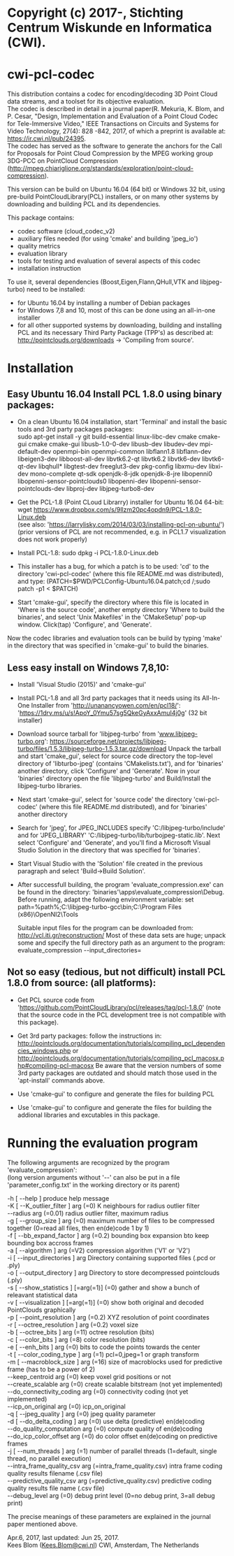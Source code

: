 # Copyright (c) 2017-, Stichting Centrum Wiskunde en Informatica (CWI).

cwi-pcl-codec
=============

This distribution contains a codec for encoding/decoding 3D Point Cloud data streams, and a toolset for its objective evaluation.   
The codec is described in detail in a journal paper(R. Mekuria, K. Blom, and P. Cesar, "Design, Implementation and Evaluation of a Point Cloud Codec for Tele-Immersive Video," IEEE Transactions on Circuits and Systems for Video Technology, 27(4): 828 -842, 2017, of which a preprint is available at: https://ir.cwi.nl/pub/24395.   
The codec has served as the software to generate the anchors for the Call for Proposals for Point Cloud Compression by  the MPEG working group 3DG-PCC on PointCloud Compression
(http://mpeg.chiariglione.org/standards/exploration/point-cloud-compression).

This version can be build on  Ubuntu 16.04 (64 bit) or Windows 32 bit, using pre-build PointCloudLibrary(PCL)
installers, or on many other systems by downloading and building PCL and its dependencies.

This package contains:

* codec software (cloud_codec_v2)
* auxiliary files needed (for using 'cmake'  and building 'jpeg_io')
* quality metrics
* evaluation library
* tools for testing and evaluation of several aspects of this codec
* installation instruction

To use it, several dependencies (Boost,Eigen,Flann,QHull,VTK and libjpeg-turbo) need to be installed:  

 * for Ubuntu 16.04 by installing a number of Debian packages
* for Windows 7,8 and 10, most of this can be done using an all-in-one installer
* for all other supported systems by downloading, building and installing PCL 
  and its necessary Third Party Package (TPP's) as described at:
  http://pointclouds.org/downloads -> 'Compiling from source'.

Installation
============

Easy Ubuntu 16.04 Install PCL 1.8.0 using binary packages:
----------------------------------------------------------

* On a clean Ubuntu 16.04 installation, start 'Terminal' and install the basic tools and 3rd party packages packages:  
   sudo apt-get install -y git build-essential linux-libc-dev cmake cmake-gui cmake cmake-gui libusb-1.0-0-dev libusb-dev libudev-dev mpi-default-dev openmpi-bin openmpi-common libflann1.8 libflann-dev libeigen3-dev libboost-all-dev libvtk6.2-qt libvtk6.2 libvtk6-dev libvtk6-qt-dev libqhull* libgtest-dev freeglut3-dev pkg-config libxmu-dev libxi-dev mono-complete qt-sdk openjdk-8-jdk openjdk-8-jre libopenni0 libopenni-sensor-pointclouds0  libopenni-dev libopenni-sensor-pointclouds-dev libproj-dev libjpeg-turbo8-dev
   
* Get the PCL-1.8 (Point CLoud Librarry) installer for Ubuntu 16.04 64-bit:  
wget https://www.dropbox.com/s/9llzm20pc4opdn9/PCL-1.8.0-Linux.deb   
(see also: 'https://larrylisky.com/2014/03/03/installing-pcl-on-ubuntu/')   
(prior versions of PCL are not recommended, e.g. in PCL1.7 visualization does not work properly)

* Install PCL-1.8:
  sudo dpkg -i PCL-1.8.0-Linux.deb

* This installer has a bug, for which a patch is to be used: 'cd' to the directory 'cwi-pcl-codec'
  (where this file README.md was distributed), and type:
  (PATCH=$PWD/PCLConfig-Ubuntu16.04.patch;cd /;sudo patch -p1 < $PATCH)
  
* Start 'cmake-gui', specify the directory where this file is located in 'Where is the source code',
  another empty directory 'Where to build the binaries', and select 'Unix Makefiles' in the 'CMakeSetup'
  pop-up window. Click(tap) 'Configure', and 'Generate'.

Now the codec libraries and evaluation tools can be build by typing 'make' in the directory
that was specified in 'cmake-gui' to build the binaries.

Less easy install on Windows 7,8,10:
------------------------------------

* Install 'Visual Studio (2015)' and 'cmake-gui'

* Install PCL-1.8 and all 3rd party packages that it needs using its
   All-In-One Installer from 'http://unanancyowen.com/en/pcl18/':
  'https://1drv.ms/u/s!ApoY_0Ymu57sg5QkeGyAxxAmuI4j0g' (32 bit installer)

* Download source tarball for 'libjpeg-turbo' from 'www.libjpeg-turbo.org':
  https://sourceforge.net/projects/libjpeg-turbo/files/1.5.3/libjpeg-turbo-1.5.3.tar.gz/download
  Unpack the tarball and start 'cmake_gui', select for source code directory the top-level directory
  of 'libturbo-jpeg' (contains 'CMakelists.txt'), and for 'binaries' another directory, click 'Configure' and 'Generate'.
  Now in your 'binaries' directory open the file 'libjpeg-turbo' and Build/Install the libjpeg-turbo libraries.

* Next start 'cmake-gui', select for 'source code' the directory 'cwi-pcl-codec' (where this file README.md
  distributed), and for 'binaries' another directory

* Search for 'jpeg', for JPEG_INCLUDES specify 'C:/libjpeg-turbo/include' and for 'JPEG_LIBRARY'
  'C:/libjpeg-turbo/lib/turbojpeg-static.lib'.
  Next select 'Configure' and 'Generate', and you'll find a Microsoft Visual Studio Solution
  in the directory that was specified for 'binaries'.
 
* Start Visual Studio with the 'Solution' file created in the previous paragraph and select 'Build->Build Solution'.

* After successfull building, the program 'evaluate_compression.exe' can be found in the directory:
 'binaries'\apps\evaluate_compression\Debug.
  Before running, adapt the following environment variable:
  set path=%path%;C:\libjpeg-turbo-gcc\bin;C:\Program Files (x86)\OpenNI2\Tools 
 
  Suitable input files for the program can be downloaded from: http://vcl.iti.gr/reconstruction/
  Most of these data sets are huge; unpack some and specify the full directory path as an argument
  to the program:
  evaluate_compression --input_directories=<full path to directory with datafiles>


Not so easy (tedious, but not difficult) install PCL 1.8.0 from source: (all platforms):
-------------------------------------------------------------------------------

* Get PCL source code from 'https://github.com/PointCloudLibrary/pcl/releases/tag/pcl-1.8.0'
  (note that the source code in the PCL development tree is not compatible with this package).

* Get 3rd party packages:
  follow the instructions in: http://pointclouds.org/documentation/tutorials/compiling_pcl_dependencies_windows.php
  or http://pointclouds.org/documentation/tutorials/compiling_pcl_macosx.php#compiling-pcl-macosx
  Be aware that the version numbers of some 3rd party packages are outdated and should match those used in the
  'apt-install' commands above.

* Use 'cmake-gui' to configure and generate the files for building PCL

* Use 'cmake-gui' to configure and generate the files for building the addional libraries and excutables in this package.

Running the evaluation program
==============================

The following arguments are recognized by the program 'evaluate_compression':  
(long version arguments without '--' can also be put in a file 'parameter_config.txt' in the working directory or its parent)

  -h [ --help ]                         produce help message  
  -K [ --K_outlier_filter ] arg (=0)    K neighbours for radius outlier filter   
  --radius arg (=0.01)                  radius outlier filter, maximum radius  
  -g [ --group_size ] arg (=0)          maximum number of files to be compressed together (0=read all files, then en(de)code 1 by 1)  
  -f [ --bb_expand_factor ] arg (=0.2)  bounding box expansion bto keep bounding box accross frames  
  -a [ --algorithm ] arg (=V2)          compression algorithm ('V1' or 'V2')  
  -i [ --input_directories ] arg        Directory containing supported files (.pcd or .ply)  
  -o [ --output_directory ] arg         Directory to store decompressed pointclouds (.ply)  
  -s [ --show_statistics ] [=arg(=1)] (=0) gather and show a bunch of releavant statistical data  
  -v [ --visualization ] [=arg(=1)] (=0) show both original and decoded PointClouds graphically  
  -p [ --point_resolution ] arg (=0.2)  XYZ resolution of point coordinates  
  -r [ --octree_resolution ] arg (=0.2) voxel size  
  -b [ --octree_bits ] arg (=11)        octree resolution (bits)  
  -c [ --color_bits ] arg (=8)          color resolution (bits)  
  -e [ --enh_bits ] arg (=0)            bits to code the points towards the center  
  -t [ --color_coding_type ] arg (=1)   pcl=0,jpeg=1 or graph transform  
  -m [ --macroblock_size ] arg (=16)    size of macroblocks used for predictive frame (has to be a power of 2)  
  --keep_centroid  arg (=0)             keep voxel grid positions or not  
  --create_scalable arg (=0)            create scalable bitstream (not yet implemented)  
  --do_connectivity_coding arg (=0)     connectivity coding (not yet implemented)  
  --icp_on_original arg (=0)            icp_on_original  
  -q [ --jpeg_quality ] arg (=0)        jpeg quality parameter  
  -d [ --do_delta_coding ] arg (=0)     use delta (predictive) en(de)coding  
  --do_quality_computation arg (=0)     compute quality of en(de)coding  
  --do_icp_color_offset arg (=0)        do color offset en(de)coding on predictive frames  
  -j [ --num_threads ] arg (=1)         number of parallel threads (1=default, single  thread, no parallel execution)  
  --intra_frame_quality_csv arg (=intra_frame_quality.csv) intra frame coding quality results filename (.csv file)  
  --predictive_quality_csv arg (=predictive_quality.csv) predictive coding quality results file name (.csv file)  
  --debug_level arg (=0)                debug print level (0=no debug print, 3=all debug print)  

The precise meanings of these parameters are explained in the journal paper mentioned above.

Apr.6, 2017, last updated: Jun 25, 2017.   
Kees Blom (Kees.Blom@cwi.nl) CWI, Amsterdam, The Netherlands


